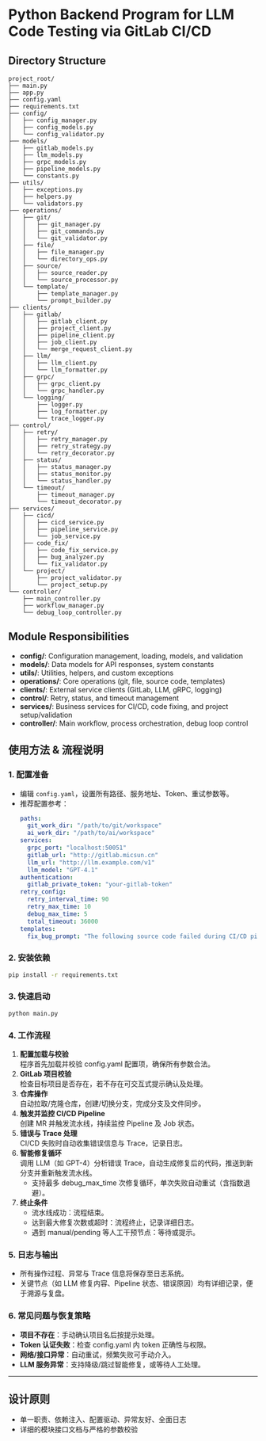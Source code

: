 
# Python Backend Program for LLM Code Testing via GitLab CI/CD

## Directory Structure

```
project_root/
├── main.py
├── app.py
├── config.yaml
├── requirements.txt
├── config/
│   ├── config_manager.py
│   ├── config_models.py
│   └── config_validator.py
├── models/
│   ├── gitlab_models.py
│   ├── llm_models.py
│   ├── grpc_models.py
│   ├── pipeline_models.py
│   └── constants.py
├── utils/
│   ├── exceptions.py
│   ├── helpers.py
│   └── validators.py
├── operations/
│   ├── git/
│   │   ├── git_manager.py
│   │   ├── git_commands.py
│   │   └── git_validator.py
│   ├── file/
│   │   ├── file_manager.py
│   │   └── directory_ops.py
│   ├── source/
│   │   ├── source_reader.py
│   │   └── source_processor.py
│   └── template/
│       ├── template_manager.py
│       └── prompt_builder.py
├── clients/
│   ├── gitlab/
│   │   ├── gitlab_client.py
│   │   ├── project_client.py
│   │   ├── pipeline_client.py
│   │   ├── job_client.py
│   │   └── merge_request_client.py
│   ├── llm/
│   │   ├── llm_client.py
│   │   └── llm_formatter.py
│   ├── grpc/
│   │   ├── grpc_client.py
│   │   └── grpc_handler.py
│   └── logging/
│       ├── logger.py
│       ├── log_formatter.py
│       └── trace_logger.py
├── control/
│   ├── retry/
│   │   ├── retry_manager.py
│   │   ├── retry_strategy.py
│   │   └── retry_decorator.py
│   ├── status/
│   │   ├── status_manager.py
│   │   ├── status_monitor.py
│   │   └── status_handler.py
│   └── timeout/
│       ├── timeout_manager.py
│       └── timeout_decorator.py
├── services/
│   ├── cicd/
│   │   ├── cicd_service.py
│   │   ├── pipeline_service.py
│   │   └── job_service.py
│   ├── code_fix/
│   │   ├── code_fix_service.py
│   │   ├── bug_analyzer.py
│   │   └── fix_validator.py
│   └── project/
│       ├── project_validator.py
│       └── project_setup.py
└── controller/
    ├── main_controller.py
    ├── workflow_manager.py
    └── debug_loop_controller.py
```

## Module Responsibilities

- **config/**: Configuration management, loading, models, and validation
- **models/**: Data models for API responses, system constants
- **utils/**: Utilities, helpers, and custom exceptions
- **operations/**: Core operations (git, file, source code, templates)
- **clients/**: External service clients (GitLab, LLM, gRPC, logging)
- **control/**: Retry, status, and timeout management
- **services/**: Business services for CI/CD, code fixing, and project setup/validation
- **controller/**: Main workflow, process orchestration, debug loop control

## 使用方法 & 流程说明

### 1. 配置准备

- 编辑 `config.yaml`，设置所有路径、服务地址、Token、重试参数等。
- 推荐配置参考：
    ```yaml
    paths:
      git_work_dir: "/path/to/git/workspace"
      ai_work_dir: "/path/to/ai/workspace"
    services:
      grpc_port: "localhost:50051"
      gitlab_url: "http://gitlab.micsun.cn"
      llm_url: "http://llm.example.com/v1"
      llm_model: "GPT-4.1"
    authentication:
      gitlab_private_token: "your-gitlab-token"
    retry_config:
      retry_interval_time: 90
      retry_max_time: 10
      debug_max_time: 5
      total_timeout: 36000
    templates:
      fix_bug_prompt: "The following source code failed during CI/CD pipeline execution. Please analyze the error trace and provide the complete corrected source code."
    ```

### 2. 安装依赖

```bash
pip install -r requirements.txt
```

### 3. 快速启动

```bash
python main.py
```

### 4. 工作流程

1. **配置加载与校验**  
   程序首先加载并校验 config.yaml 配置项，确保所有参数合法。
2. **GitLab 项目校验**  
   检查目标项目是否存在，若不存在可交互式提示确认及处理。
3. **仓库操作**  
   自动拉取/克隆仓库，创建/切换分支，完成分支及文件同步。
4. **触发并监控 CI/CD Pipeline**  
   创建 MR 并触发流水线，持续监控 Pipeline 及 Job 状态。
5. **错误与 Trace 处理**  
   CI/CD 失败时自动收集错误信息与 Trace，记录日志。
6. **智能修复循环**  
   调用 LLM（如 GPT-4）分析错误 Trace，自动生成修复后的代码，推送到新分支并重新触发流水线。
   - 支持最多 debug_max_time 次修复循环，单次失败自动重试（含指数退避）。
7. **终止条件**  
   - 流水线成功：流程结束。
   - 达到最大修复次数或超时：流程终止，记录详细日志。
   - 遇到 manual/pending 等人工干预节点：等待或提示。

### 5. 日志与输出

- 所有操作过程、异常与 Trace 信息将保存至日志系统。
- 关键节点（如 LLM 修复内容、Pipeline 状态、错误原因）均有详细记录，便于溯源与复盘。

### 6. 常见问题与恢复策略

- **项目不存在**：手动确认项目名后按提示处理。
- **Token 认证失败**：检查 config.yaml 内 token 正确性与权限。
- **网络/接口异常**：自动重试，频繁失败可手动介入。
- **LLM 服务异常**：支持降级/跳过智能修复，或等待人工处理。

---

## 设计原则

- 单一职责、依赖注入、配置驱动、异常友好、全面日志
- 详细的模块接口文档与严格的参数校验

